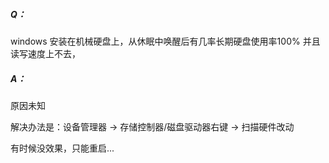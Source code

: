 ##### Q：

windows 安装在机械硬盘上，从休眠中唤醒后有几率长期硬盘使用率100%
并且读写速度上不去，

##### A：

原因未知

解决办法是：设备管理器 -> 存储控制器/磁盘驱动器右键 -> 扫描硬件改动

有时候没效果，只能重启...
